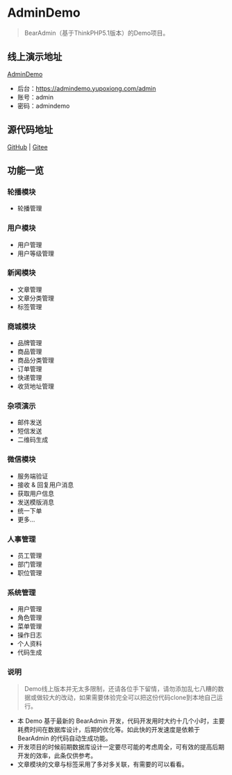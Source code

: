 # AdminDemo
> BearAdmin（基于ThinkPHP5.1版本）的Demo项目。


## 线上演示地址
[AdminDemo](https://admindemo.yupoxiong.com/)

- 后台：https://admindemo.yupoxiong.com/admin
- 账号：admin
- 密码：admindemo

## 源代码地址
[GitHub](https://github.com/yupoxiong/AdminDemo) |
[Gitee](https://gitee.com/yupoxiong/AdminDemo)


## 功能一览
### 轮播模块
- 轮播管理
### 用户模块
- 用户管理
- 用户等级管理
### 新闻模块
- 文章管理
- 文章分类管理
- 标签管理
### 商城模块
- 品牌管理
- 商品管理
- 商品分类管理
- 订单管理
- 快递管理
- 收货地址管理
### 杂项演示
- 邮件发送
- 短信发送
- 二维码生成
### 微信模块
- 服务端验证
- 接收 & 回复用户消息
- 获取用户信息
- 发送模版消息
- 统一下单
- 更多...
### 人事管理
- 员工管理
- 部门管理
- 职位管理
### 系统管理
- 用户管理
- 角色管理
- 菜单管理
- 操作日志
- 个人资料
- 代码生成


### 说明

> Demo线上版本并无太多限制，还请各位手下留情，请勿添加乱七八糟的数据或做较大的改动，如果需要体验完全可以把这份代码clone到本地自己运行。

- 本 Demo 基于最新的 BearAdmin 开发，代码开发用时大约十几个小时，主要耗费时间在数据库设计，后期的优化等。如此快的开发速度是依赖于 BearAdmin 的代码自动生成功能。
- 开发项目的时候前期数据库设计一定要尽可能的考虑周全，可有效的提高后期开发的效率，此条仅供参考。
- 文章模块的文章与标签采用了多对多关联，有需要的可以看看。
